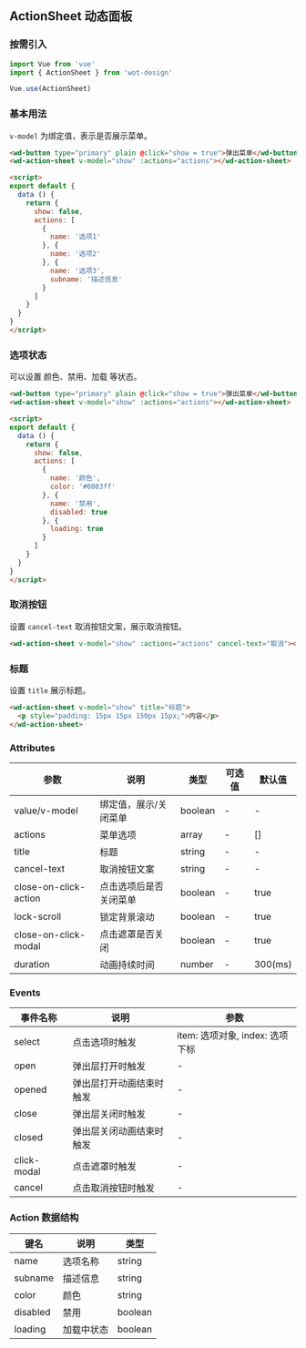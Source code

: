 ## ActionSheet 动态面板

### 按需引入

```javascript
import Vue from 'vue'
import { ActionSheet } from 'wot-design'

Vue.use(ActionSheet)
```

### 基本用法

`v-model` 为绑定值，表示是否展示菜单。

```html
<wd-button type="primary" plain @click="show = true">弹出菜单</wd-button>
<wd-action-sheet v-model="show" :actions="actions"></wd-action-sheet>

<script>
export default {
  data () {
    return {
      show: false,
      actions: [
        {
          name: '选项1'
        }, {
          name: '选项2'
        }, {
          name: '选项3',
          subname: '描述信息'
        }
      ]
    }
  }
}
</script>
```

### 选项状态

可以设置 颜色、禁用、加载 等状态。

```html
<wd-button type="primary" plain @click="show = true">弹出菜单</wd-button>
<wd-action-sheet v-model="show" :actions="actions"></wd-action-sheet>

<script>
export default {
  data () {
    return {
      show: false,
      actions: [
        {
          name: '颜色',
          color: '#0083ff'
        }, {
          name: '禁用',
          disabled: true
        }, {
          loading: true
        }
      ]
    }
  }
}
</script>
```

### 取消按钮

设置 `cancel-text` 取消按钮文案，展示取消按钮。

```html
<wd-action-sheet v-model="show" :actions="actions" cancel-text="取消"></wd-action-sheet>
```

### 标题

设置 `title` 展示标题。

```html
<wd-action-sheet v-model="show" title="标题">
  <p style="padding: 15px 15px 150px 15px;">内容</p>
</wd-action-sheet>
```

### Attributes

| 参数      | 说明                                 | 类型      | 可选值       | 默认值   |
|---------- |------------------------------------ |---------- |------------- |-------- |
| value/v-model | 绑定值，展示/关闭菜单 | boolean | - | - |
| actions | 菜单选项 | array | - | [] |
| title | 标题 | string | - | - |
| cancel-text | 取消按钮文案 | string | - | - |
| close-on-click-action | 点击选项后是否关闭菜单 | boolean | - | true |
| lock-scroll | 锁定背景滚动 | boolean | - | true |
| close-on-click-modal | 点击遮罩是否关闭 | boolean | - | true | 
| duration | 动画持续时间 | number | - | 300(ms) |

### Events

| 事件名称      | 说明                                 | 参数     |
|------------- |------------------------------------ |--------- |
| select | 点击选项时触发 | item: 选项对象, index: 选项下标 |
| open | 弹出层打开时触发 | - |
| opened | 弹出层打开动画结束时触发 | - |
| close | 弹出层关闭时触发 | - |
| closed | 弹出层关闭动画结束时触发 | - |
| click-modal | 点击遮罩时触发 | - |
| cancel | 点击取消按钮时触发 | - |

### Action 数据结构

| 键名 | 说明 | 类型 |
|----- |----- |----- |
| name | 选项名称 | string |
| subname | 描述信息 | string |
| color | 颜色 | string |
| disabled | 禁用 | boolean |
| loading | 加载中状态 | boolean |
